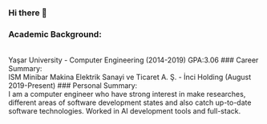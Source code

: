 ### Hi there 👋

### Academic Background:
<br>
Yaşar University - Computer Engineering (2014-2019) GPA:3.06
### Career Summary:
<br>
ISM Minibar Makina Elektrik Sanayi ve Ticaret A. Ş. - İnci Holding (August 2019-Present)
### Personal Summary:
<br>
I am a computer engineer who have strong interest in make researches, different areas of software development states and also catch up-to-date software technologies. Worked in AI development tools and full-stack.
<br>
<!--
**furkanizmirli96/furkanizmirli96** is a ✨ _special_ ✨ repository because its `README.md` (this file) appears on your GitHub profile.

Here are some ideas to get you started:

- 🔭 I’m currently working on ...
- 🌱 I’m currently learning ...
- 👯 I’m looking to collaborate on ...
- 🤔 I’m looking for help with ...
- 💬 Ask me about ...
- 📫 How to reach me: ...
- 😄 Pronouns: ...
- ⚡ Fun fact: ...
-->

